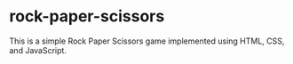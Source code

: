 # rock-paper-scissors
 This is a simple Rock Paper Scissors game implemented using HTML, CSS, and JavaScript.
